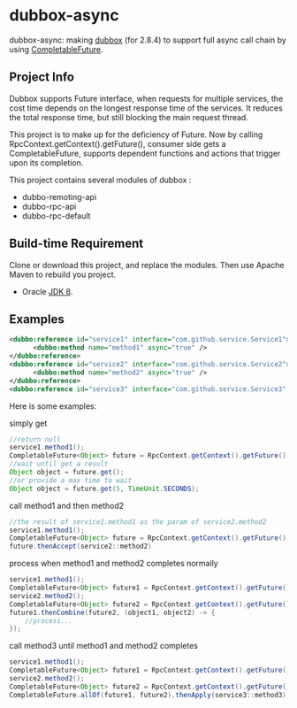 # dubbox-async

dubbox-async: making [dubbox](https://github.com/dangdangdotcom/dubbox) (for 2.8.4) to support full async call chain by using [CompletableFuture](http://docs.oracle.com/javase/8/docs/api/java/util/concurrent/CompletableFuture.html).

## Project Info
Dubbox supports Future interface, when requests for multiple services, the cost time depends on the longest response time of the services. It reduces the total response time, but still blocking the main request thread.

This project is to make up for the deficiency of Future. Now by calling RpcContext.getContext().getFuture(), consumer side gets a CompletableFuture, supports dependent functions and actions that trigger upon its completion.

This project contains several modules of dubbox :
* dubbo-remoting-api
* dubbo-rpc-api
* dubbo-rpc-default
   
## Build-time Requirement
Clone or download this project, and replace the modules. Then use Apache Maven to rebuild you project.
* Oracle [JDK 8](http://www.oracle.com/technetwork/java/).

## Examples
```xml
<dubbo:reference id="service1" interface="com.github.service.Service1">
      <dubbo:method name="method1" async="true" />
</dubbo:reference>
<dubbo:reference id="service2" interface="com.github.service.Service2">
      <dubbo:method name="method2" async="true" />
</dubbo:reference>
<dubbo:reference id="service3" interface="com.github.service.Service3" />
```

Here is some examples:

simply get
```java
//return null
service1.method1();
CompletableFuture<Object> future = RpcContext.getContext().getFuture();
//wait until get a result
Object object = future.get();
//or provide a max time to wait
Object object = future.get(5, TimeUnit.SECONDS);
```

call method1 and then method2
```java
//the result of service1.method1 as the param of service2.method2
service1.method1();
CompletableFuture<Object> future = RpcContext.getContext().getFuture();
future.thenAccept(service2::method2)
```

process when method1 and method2 completes normally
```java
service1.method1();
CompletableFuture<Object> future1 = RpcContext.getContext().getFuture();
service2.method2();
CompletableFuture<Object> future2 = RpcContext.getContext().getFuture();
future1.thenCombine(future2, (object1, object2) -> {
    //process...
});
```

call method3 until method1 and method2 completes
```java
service1.method1();
CompletableFuture<Object> future1 = RpcContext.getContext().getFuture();
service2.method2();
CompletableFuture<Object> future2 = RpcContext.getContext().getFuture();
CompletableFuture.allOf(future1, future2).thenApply(service3::method3);
```
